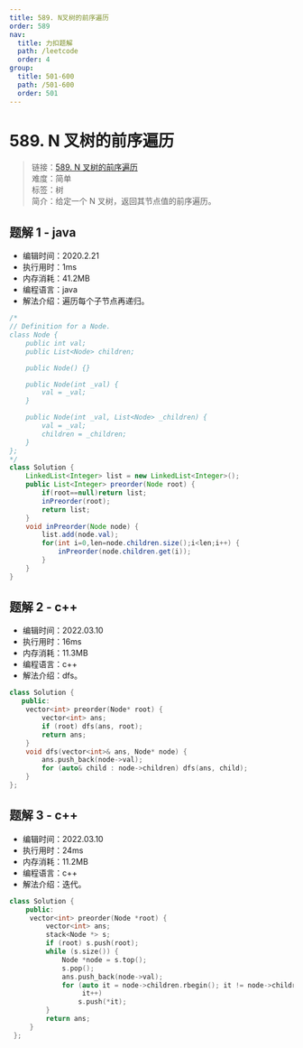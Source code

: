 ```yaml
---
title: 589. N叉树的前序遍历
order: 589
nav:
  title: 力扣题解
  path: /leetcode
  order: 4
group:
  title: 501-600
  path: /501-600
  order: 501
---
```


# 589. N 叉树的前序遍历

> 链接：[589. N 叉树的前序遍历](https://leetcode-cn.com/problems/n-ary-tree-preorder-traversal/)  
> 难度：简单  
> 标签：树  
> 简介：给定一个 N 叉树，返回其节点值的前序遍历。

## 题解 1 - java

- 编辑时间：2020.2.21
- 执行用时：1ms
- 内存消耗：41.2MB
- 编程语言：java
- 解法介绍：遍历每个子节点再递归。

```java
/*
// Definition for a Node.
class Node {
    public int val;
    public List<Node> children;

    public Node() {}

    public Node(int _val) {
        val = _val;
    }

    public Node(int _val, List<Node> _children) {
        val = _val;
        children = _children;
    }
};
*/
class Solution {
	LinkedList<Integer> list = new LinkedList<Integer>();
    public List<Integer> preorder(Node root) {
    	if(root==null)return list;
    	inPreorder(root);
		return list;
    }
    void inPreorder(Node node) {
    	list.add(node.val);
    	for(int i=0,len=node.children.size();i<len;i++) {
    		inPreorder(node.children.get(i));
    	}
    }
}
```
## 题解 2 - c++
- 编辑时间：2022.03.10
- 执行用时：16ms
- 内存消耗：11.3MB
- 编程语言：c++
- 解法介绍：dfs。
```c++
class Solution {
   public:
    vector<int> preorder(Node* root) {
        vector<int> ans;
        if (root) dfs(ans, root);
        return ans;
    }
    void dfs(vector<int>& ans, Node* node) {
        ans.push_back(node->val);
        for (auto& child : node->children) dfs(ans, child);
    }
};
```

## 题解 3 - c++
- 编辑时间：2022.03.10
- 执行用时：24ms
- 内存消耗：11.2MB
- 编程语言：c++
- 解法介绍：迭代。
```c++
class Solution {
    public:
     vector<int> preorder(Node *root) {
         vector<int> ans;
         stack<Node *> s;
         if (root) s.push(root);
         while (s.size()) {
             Node *node = s.top();
             s.pop();
             ans.push_back(node->val);
             for (auto it = node->children.rbegin(); it != node->children.rend();
                  it++)
                 s.push(*it);
         }
         return ans;
     }
 };
```
